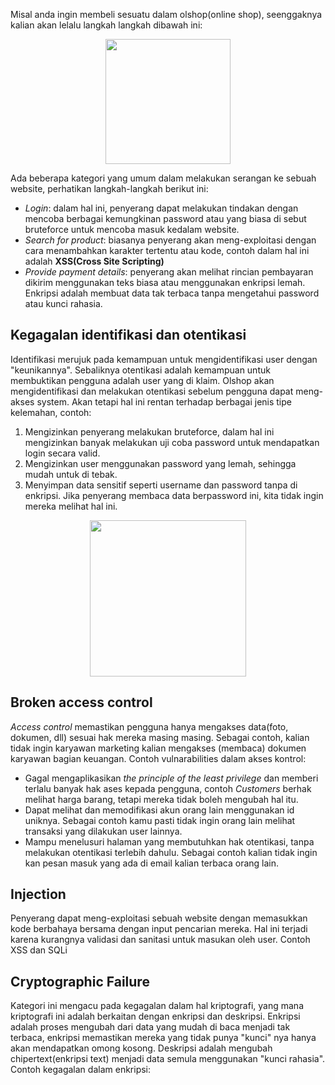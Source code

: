 Misal anda ingin membeli sesuatu dalam olshop(online shop), seenggaknya kalian akan lelalu langkah langkah dibawah ini:
<p align="center">
<img width="200px" src="https://raw.githubusercontent.com/yingcrackerhades/cybersec-module/main/Introduction%20Cyber%20Security/RedTeam/Web%20Aplication%20Security/Image/352114ac8da5f156f42aa551701323a2.png">
</p>

Ada beberapa kategori yang umum dalam melakukan serangan ke sebuah website, perhatikan langkah-langkah berikut ini:
* *Login*: dalam hal ini, penyerang dapat melakukan tindakan dengan mencoba berbagai kemungkinan password atau yang biasa di sebut bruteforce untuk mencoba masuk kedalam website.
* *Search for product*: biasanya penyerang akan meng-exploitasi dengan cara menambahkan karakter tertentu atau kode, contoh dalam hal ini adalah **XSS(Cross Site Scripting)**
* *Provide payment details*: penyerang akan melihat rincian pembayaran dikirim menggunakan teks biasa atau menggunakan enkripsi lemah. Enkripsi adalah membuat data tak terbaca tanpa mengetahui password atau kunci rahasia.

## Kegagalan identifikasi dan otentikasi
Identifikasi merujuk pada kemampuan untuk mengidentifikasi user dengan "keunikannya". Sebaliknya otentikasi adalah kemampuan untuk membuktikan pengguna adalah user yang di klaim. Olshop akan mengidentifikasi dan melakukan otentikasi sebelum pengguna dapat meng-akses system.
Akan tetapi hal ini rentan terhadap berbagai jenis tipe kelemahan, contoh:
1. Mengizinkan penyerang melakukan bruteforce, dalam hal ini mengizinkan banyak melakukan uji coba password untuk mendapatkan login secara valid.
2. Mengizinkan user menggunakan password yang lemah, sehingga mudah untuk di tebak.
3. Menyimpan data sensitif seperti username dan password tanpa di enkripsi. Jika penyerang membaca data berpassword ini, kita tidak ingin mereka melihat hal ini.
<p align="center">
<img width="250px" src="https://raw.githubusercontent.com/yingcrackerhades/cybersec-module/main/Introduction%20Cyber%20Security/RedTeam/Web%20Aplication%20Security/Image/0ac52c1bafa532db2a23e4a9efc6663d.png">
</p>

## Broken access control
*Access control* memastikan pengguna hanya mengakses data(foto, dokumen, dll) sesuai hak mereka masing masing. Sebagai contoh, kalian tidak ingin karyawan marketing kalian mengakses (membaca) dokumen karyawan bagian keuangan. Contoh vulnarabilities dalam akses kontrol:
* Gagal mengaplikasikan *the principle of the least privilege* dan memberi terlalu banyak hak ases kepada pengguna, contoh *Customers* berhak melihat harga barang, tetapi mereka tidak boleh mengubah hal itu.
* Dapat melihat dan memodifikasi akun orang lain menggunakan id uniknya. Sebagai contoh kamu pasti tidak ingin orang lain melihat transaksi yang dilakukan user lainnya.
* Mampu menelusuri halaman yang membutuhkan hak otentikasi, tanpa melakukan otentikasi terlebih dahulu. Sebagai contoh kalian tidak ingin kan pesan masuk yang ada di email kalian terbaca orang lain.

## Injection
Penyerang dapat meng-exploitasi sebuah website dengan memasukkan kode berbahaya bersama dengan input pencarian mereka. Hal ini terjadi karena kurangnya validasi dan sanitasi untuk masukan oleh user. Contoh XSS dan SQLi

## Cryptographic Failure
Kategori ini mengacu pada kegagalan dalam hal kriptografi, yang mana kriptografi ini adalah berkaitan dengan enkripsi dan deskripsi. Enkripsi adalah proses mengubah dari data yang mudah di baca menjadi tak terbaca, enkripsi memastikan mereka yang tidak punya "kunci" nya hanya akan mendapatkan omong kosong.
Deskripsi adalah mengubah chipertext(enkripsi text) menjadi data semula menggunakan "kunci rahasia". Contoh kegagalan dalam enkripsi:
